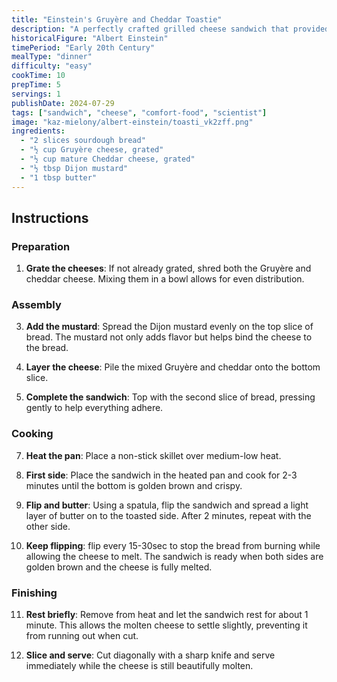 ```yaml
---
title: "Einstein's Gruyère and Cheddar Toastie"
description: "A perfectly crafted grilled cheese sandwich that provided Einstein with a quick, satisfying meal between his scientific breakthroughs"
historicalFigure: "Albert Einstein"
timePeriod: "Early 20th Century"
mealType: "dinner"
difficulty: "easy"
cookTime: 10
prepTime: 5
servings: 1
publishDate: 2024-07-29
tags: ["sandwich", "cheese", "comfort-food", "scientist"]
image: "kaz-mielony/albert-einstein/toasti_vk2zff.png"
ingredients:
  - "2 slices sourdough bread"
  - "½ cup Gruyère cheese, grated"
  - "½ cup mature Cheddar cheese, grated"
  - "½ tbsp Dijon mustard"
  - "1 tbsp butter"
---
```


## Instructions

### Preparation

1. **Grate the cheeses**: If not already grated, shred both the Gruyère and cheddar cheese. Mixing them in a bowl allows for even distribution.

### Assembly

3. **Add the mustard**: Spread the Dijon mustard evenly on the top slice of bread. The mustard not only adds flavor but helps bind the cheese to the bread.

4. **Layer the cheese**: Pile the mixed Gruyère and cheddar onto the bottom slice.

5. **Complete the sandwich**: Top with the second slice of bread, pressing gently to help everything adhere.

### Cooking

7. **Heat the pan**: Place a non-stick skillet over medium-low heat.

8. **First side**: Place the sandwich in the heated pan and cook for 2-3 minutes until the bottom is golden brown and crispy.

9. **Flip and butter**: Using a spatula, flip the sandwich and spread a light layer of butter on to the toasted side. After 2 minutes, repeat with the other side.

10. **Keep flipping**: flip every 15-30sec to stop the bread from burning while allowing the cheese to melt. The sandwich is ready when both sides are golden brown and the cheese is fully melted.

### Finishing

11. **Rest briefly**: Remove from heat and let the sandwich rest for about 1 minute. This allows the molten cheese to settle slightly, preventing it from running out when cut.

12. **Slice and serve**: Cut diagonally with a sharp knife and serve immediately while the cheese is still beautifully molten.
